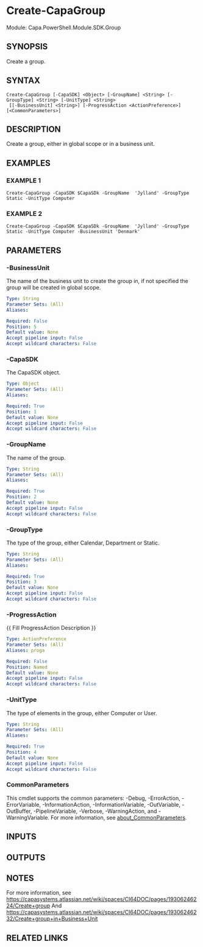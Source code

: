# Create-CapaGroup

Module: Capa.PowerShell.Module.SDK.Group

## SYNOPSIS
Create a group.

## SYNTAX

```
Create-CapaGroup [-CapaSDK] <Object> [-GroupName] <String> [-GroupType] <String> [-UnitType] <String>
 [[-BusinessUnit] <String>] [-ProgressAction <ActionPreference>] [<CommonParameters>]
```

## DESCRIPTION
Create a group, either in global scope or in a business unit.

## EXAMPLES

### EXAMPLE 1
```
Create-CapaGroup -CapaSDK $CapaSDk -GroupName  'Jylland' -GroupType  Static -UnitType Computer
```

### EXAMPLE 2
```
Create-CapaGroup -CapaSDK $CapaSDk -GroupName  'Jylland' -GroupType  Static -UnitType Computer -BusinessUnit 'Denmark'
```

## PARAMETERS

### -BusinessUnit
The name of the business unit to create the group in, if not specified the group will be created in global scope.

```yaml
Type: String
Parameter Sets: (All)
Aliases:

Required: False
Position: 5
Default value: None
Accept pipeline input: False
Accept wildcard characters: False
```

### -CapaSDK
The CapaSDK object.

```yaml
Type: Object
Parameter Sets: (All)
Aliases:

Required: True
Position: 1
Default value: None
Accept pipeline input: False
Accept wildcard characters: False
```

### -GroupName
The name of the group.

```yaml
Type: String
Parameter Sets: (All)
Aliases:

Required: True
Position: 2
Default value: None
Accept pipeline input: False
Accept wildcard characters: False
```

### -GroupType
The type of the group, either Calendar, Department or Static.

```yaml
Type: String
Parameter Sets: (All)
Aliases:

Required: True
Position: 3
Default value: None
Accept pipeline input: False
Accept wildcard characters: False
```

### -ProgressAction
{{ Fill ProgressAction Description }}

```yaml
Type: ActionPreference
Parameter Sets: (All)
Aliases: proga

Required: False
Position: Named
Default value: None
Accept pipeline input: False
Accept wildcard characters: False
```

### -UnitType
The type of elements in the group, either Computer or User.

```yaml
Type: String
Parameter Sets: (All)
Aliases:

Required: True
Position: 4
Default value: None
Accept pipeline input: False
Accept wildcard characters: False
```

### CommonParameters
This cmdlet supports the common parameters: -Debug, -ErrorAction, -ErrorVariable, -InformationAction, -InformationVariable, -OutVariable, -OutBuffer, -PipelineVariable, -Verbose, -WarningAction, and -WarningVariable. For more information, see [about_CommonParameters](http://go.microsoft.com/fwlink/?LinkID=113216).

## INPUTS

## OUTPUTS

## NOTES
For more information, see https://capasystems.atlassian.net/wiki/spaces/CI64DOC/pages/19306246224/Create+group
And https://capasystems.atlassian.net/wiki/spaces/CI64DOC/pages/19306246232/Create+group+in+Business+Unit

## RELATED LINKS
